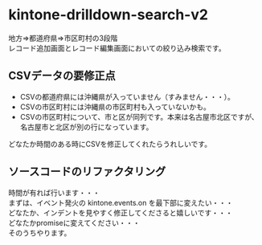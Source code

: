 # kintone-drilldown-search-v2  
地方⇒都道府県⇒市区町村の3段階  
レコード追加画面とレコード編集画面においての絞り込み検索です。  

## CSVデータの要修正点  
* CSVの都道府県には沖縄県が入っていません（すみません・・・）。
* CSVの市区町村には沖縄県の市区町村も入っていないかも。
* CSVの市区町村について、市と区が同列です。本来は名古屋市北区ですが、名古屋市と北区が別の行になっています。  
  
どなたか時間のある時にCSVを修正してくれたらうれしいです。

## ソースコードのリファクタリング
時間が有れば行います・・・  
まずは、イベント発火の kintone.events.on を最下部に変えたい・・・  
どなたか、インデントを見やすく修正してくださると嬉しいです・・・  
どなたかpromiseに変えてください・・・  
そのうちやります。
